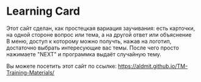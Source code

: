 # Learning Card

Этот сайт сделан, как простецкая вариация заучивания: есть карточки, на одной стороне вопрос или тема, а на другой ответ или объяснение  
В меню, доступ к которому можно получть, нажав на логотип, достаточно выбрать интересующие вас темы. После чего просто нажимаете "NEXT" 
и программка выдаёт случайную тему.

Вы можете посетить этот сайт по ссылке: https://aldmit.github.io/TM-Training-Materials/

